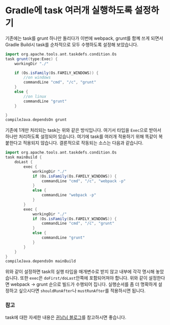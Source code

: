 # Gradle에 task 여러개 실행하도록 설정하기
기존에는 task를 grunt 하나만 돌리다가 이번에 webpack, grunt를 함꼐 쓰게 되면서 Gradle Build시 task를 순차적으로 모두 수행하도록 설정해 보았습니다. 

```groovy
import org.apache.tools.ant.taskdefs.condition.Os
task grunt(type:Exec) {
	workingDir "./"

	if (Os.isFamily(Os.FAMILY_WINDOWS)) {
		//on windows
		commandLine "cmd", "/c", "grunt"
	}
	else {
		//on linux
		commandLine "grunt"
	}

}
compileJava.dependsOn grunt
```
기존에 1개만 처리되는 task는 위와 같은 방식입니다. 여기서 타입을 `Exec`으로 받아서 하나만 처리하도록 설정되어 있습니다. 여기에 task를 여러개 적용하기 위해 똑같이 복붙한다고 적용되지 않습니다. 결론적으로 작동되는 소스는 다음과 같습니다. 

```groovy
import org.apache.tools.ant.taskdefs.condition.Os
task mainBuild {
	doLast {
		exec {
			workingDir "./"
			if (Os.isFamily(Os.FAMILY_WINDOWS)) {
				commandLine "cmd", "/c", "webpack -p"
			}
			else {
				commandLine "webpack -p"
			}
		}
		exec {
			workingDir "./"
			if (Os.isFamily(Os.FAMILY_WINDOWS)) {
				commandLine "cmd", "/c", "grunt"
			}
			else {
				commandLine "grunt"
			}
		}
	}
}
compileJava.dependsOn mainBuild
```
위와 같이 설정하면 task의 실행 타입을 매개변수로 받지 않고 내부에 각각 명시해 놓았습니다. 또한 `exec`은 `doFirst/doLast`안쪽에 포함되어져야 합니다. 위와 같이 설정한다면 webpack -> grunt 순으로 빌드가 수행되어 집니다. 
실행순서를 좀 더 명확하게 설정하고 싶으시다면 `shouldRunAfter`나 `mustRunAfter`를 적용하시면 됩니다.

### 참고
task에 대한 자세한 내용은 [권남님 블로그](http://kwonnam.pe.kr/wiki/gradle/task)를 참고하시면 좋습니다. 